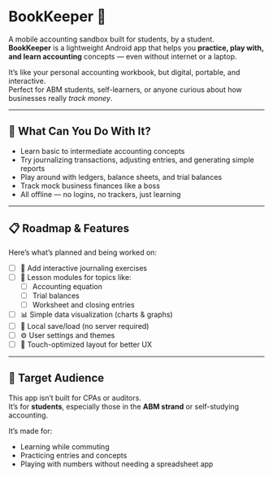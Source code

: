# BookKeeper &#128214;

A mobile accounting sandbox built for students, by a student.  
**BookKeeper** is a lightweight Android app that helps you **practice, play with, and learn accounting** concepts — even without internet or a laptop.

It’s like your personal accounting workbook, but digital, portable, and interactive.  
Perfect for ABM students, self-learners, or anyone curious about how businesses really *track money*.

---

## &#129504; What Can You Do With It?

- Learn basic to intermediate accounting concepts  
- Try journalizing transactions, adjusting entries, and generating simple reports  
- Play around with ledgers, balance sheets, and trial balances  
- Track mock business finances like a boss  
- All offline — no logins, no trackers, just learning  

---

## &#128203; Roadmap & Features

Here’s what’s planned and being worked on:

- [ ] &#128209; Add interactive journaling exercises  
- [ ] &#128216; Lesson modules for topics like:  
  - [ ] Accounting equation  
  - [ ] Trial balances  
  - [ ] Worksheet and closing entries  
- [ ] &#128202; Simple data visualization (charts & graphs)  
- [ ] &#128190; Local save/load (no server required)  
- [ ] &#9881;&#65039; User settings and themes  
- [ ] &#128241; Touch-optimized layout for better UX  

---

## &#127919; Target Audience

This app isn’t built for CPAs or auditors.  
It’s for **students**, especially those in the **ABM strand** or self-studying accounting.

It’s made for:

- Learning while commuting  
- Practicing entries and concepts  
- Playing with numbers without needing a spreadsheet app